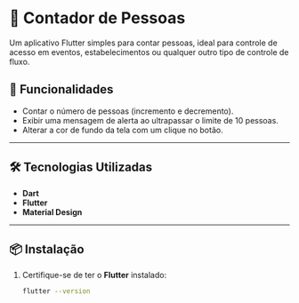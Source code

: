 # 🧮 Contador de Pessoas

Um aplicativo Flutter simples para contar pessoas, ideal para controle de acesso em eventos, estabelecimentos ou qualquer outro tipo de controle de fluxo.

## 🚀 Funcionalidades

- Contar o número de pessoas (incremento e decremento).
- Exibir uma mensagem de alerta ao ultrapassar o limite de 10 pessoas.
- Alterar a cor de fundo da tela com um clique no botão.

---

## 🛠️ Tecnologias Utilizadas

- **Dart**
- **Flutter**
- **Material Design**

---

## 📦 Instalação

1. Certifique-se de ter o **Flutter** instalado:
   ```bash
   flutter --version

